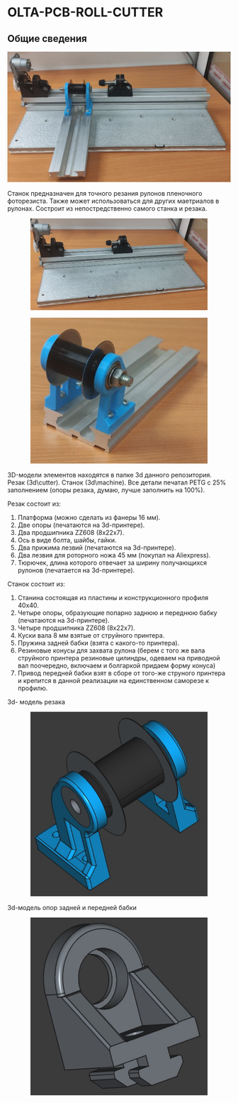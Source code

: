 # OLTA-PCB-ROLL-CUTTER
## Общие сведения
<p align="center">
 <img width="700px" src="src/1.jpg" alt="qr"/>
</p>
Станок предназначен для точного резания рулонов пленочного фоторезиста. Также может использоваться для других маетриалов в рулонах.  
Состроит из непостредственно самого станка и резака.
<p align="center">
 <img width="400px" src="src/2.jpg" alt="qr"/>
</p>
<p align="center">
 <img width="400px" src="src/3.jpg" alt="qr"/>
</p>
3D-модели элементов находятся в папке 3d данного репозитория. Резак (3d\cutter). Станок (3d\machine). Все детали печатал PETG с 25% заполнением (опоры резака, думаю, лучше заполнить на 100%).
  
Резак состоит из:
1. Платформа (можно сделать из фанеры 16 мм).
2. Две опоры (печатаются на 3d-принтере).
3. Два продшипника ZZ608 (8x22x7).
4. Ось в виде болта, шайбы, гайки.
5. Два прижима лезвий (печатаются на 3d-принтере).
6. Два лезвия для роторного ножа 45 мм (покупал на Aliexpress).
7. Тюрючек, длина которого отвечает за ширину получающихся рулонов (печатается на 3d-принтере).
  
Станок состоит из:
1. Станина состоящая из пластины и конструкционного профиля 40х40.
2. Четыре опоры, образующие попарно заднюю и переднюю бабку (печатаются на 3d-принтере).
3. Четыре продшипника ZZ608 (8x22x7).
4. Куски вала 8 мм взятые от струйного принтера.
5. Пружина задней бабки (взята с какого-то принтера).
6. Резиновые конусы для захвата рулона (берем с того же вала струйного принтера резиновые цилиндры, одеваем на приводной вал поочередно, включаем и болгаркой придаем форму конуса)
7. Привод передней бабки взят в сборе от того-же струного принтера и крепится в данной реализации на единственном саморезе к профилю.

3d- модель резака
<p align="center">
 <img width="400px" src="src/cutter.jpg" alt="qr"/>
</p>

3d-модель опор задней и передней бабки
<p align="center">
 <img width="400px" src="src/support.jpg" alt="qr"/>
</p>
